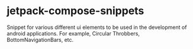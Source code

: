 # jetpack-compose-snippets
Snippet for various different ui elements to be used in the development of android applications. For example, Circular Throbbers, BottomNavigationBars, etc.
